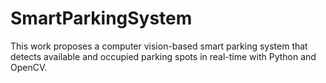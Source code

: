 # SmartParkingSystem
This work proposes a computer vision-based smart parking system that detects available and occupied parking spots in real-time with Python and OpenCV.  
